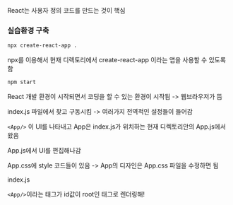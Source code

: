 React는 사용자 정의 코드를 만드는 것이 핵심

### 실습환경 구축

```bash
npx create-react-app .
```

npx를 이용해서 현재 디렉토리에서 create-react-app 이라는 앱을 사용할 수 있도록 함



```bash
npm start
```

 React 개발 환경이 시작되면서 코딩을 할 수 있는 환경이 시작됨 -> 웹브라우저가 뜸



index.js 파일에서 찾고 구동시킴 -> 여러가지 전역적인 설정들이 들어감

`<App/>` 이  UI를 나타내고 App은 index.js가 위치하는 현재 디렉토리안의 App.js에서 왔음

App.js에서 UI를 편집해나감

App.css에 style 코드들이 있음 -> App의 디자인은 App.css 파일을 수정하면 됨



index.js

`<App/>`이라는 태그가 id값이 root인 태그로 렌더링해!

